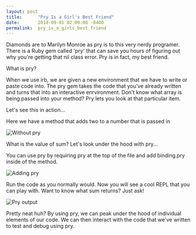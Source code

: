 ```yaml
---
layout: post
title:      "Pry Is a Girl's Best Friend"
date:       2018-09-01 02:09:08 -0400
permalink:  pry_is_a_girls_best_friend
---
```



Diamonds are to Marilyn Monroe as pry is to this very nerdy programer.  There is a Ruby gem called 'pry' that can save you hours of figuring out why you're getting that nil class error. Pry is in fact, my best friend. 

What is pry? 

When we use irb, we are given a new environment that we have to write or paste code into. The pry gem takes the code that you've already written and turns that into an interactive enrvironment. Don't know what array is being passed into your method? Pry lets you look at that particular item. 

Let's see this in action...


Here we have a method that adds two to a number that is passed in

![Without pry](https://photos.app.goo.gl/fWrAfXnkZRRhUz6B9)

What is the value of sum? Let's look under the hood with pry... 


You can use pry by requiring pry at the top of the file and add binding.pry inside of the method. 

![Adding pry](https://photos.app.goo.gl/jE5grHubsgVaiA7j8)

Run the code as you normally would. Now you will see a cool REPL that you can play with. Want to know what sum returns? Just ask! 

![Pry output](https://photos.app.goo.gl/eJWGYxwEXBouapAn8)

Pretty neat huh? By using pry, we can peak under the hood of individual elements of our code. We can then interact with the code that we've written to test and debug using pry. 



